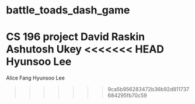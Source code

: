 # battle_toads_dash_game

CS 196 project
David Raskin
Ashutosh Ukey
<<<<<<< HEAD
Hyunsoo Lee
=======
Alice Fang
Hyunsoo Lee
>>>>>>> 9ca5b956283472b36b92d811737684295fb70c59
